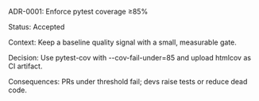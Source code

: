 
ADR-0001: Enforce pytest coverage ≥85%

Status: Accepted

Context: Keep a baseline quality signal with a small, measurable gate.

Decision: Use pytest-cov with --cov-fail-under=85 and upload htmlcov as CI artifact.

Consequences: PRs under threshold fail; devs raise tests or reduce dead code.
